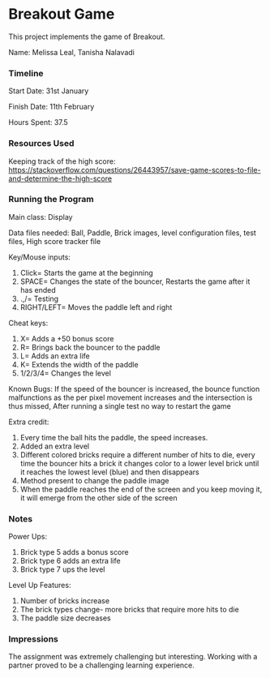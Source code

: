 Breakout Game
====

This project implements the game of Breakout.

Name: Melissa Leal, Tanisha Nalavadi

### Timeline

Start Date: 31st January

Finish Date: 11th February

Hours Spent: 37.5

### Resources Used
Keeping track of the high score: https://stackoverflow.com/questions/26443957/save-game-scores-to-file-and-determine-the-high-score


### Running the Program

Main class: Display

Data files needed: Ball, Paddle, Brick images, level configuration files, test files, High score tracker file

Key/Mouse inputs: 
1. Click= Starts the game at the beginning
2. SPACE= Changes the state of the bouncer, Restarts the game after it has ended
3. .,/= Testing
4. RIGHT/LEFT= Moves the paddle left and right

Cheat keys:
1. X= Adds a +50 bonus score
2. R= Brings back the bouncer to the paddle
3. L= Adds an extra life
4. K= Extends the width of the paddle
5. 1/2/3/4= Changes the level

Known Bugs: If the speed of the bouncer is increased, the bounce function malfunctions as the per pixel movement increases and the intersection is thus missed, After running a single test no way to restart the game

Extra credit: 
1. Every time the ball hits the paddle, the speed increases.
2. Added an extra level
3. Different colored bricks require a different number of hits to die, every time the bouncer hits a brick it changes color to a lower level brick until it reaches the lowest level (blue) and then disappears 
4. Method present to change the paddle image
5. When the paddle reaches the end of the screen and you keep moving it, it will emerge from the other side of the screen


### Notes
Power Ups:
1. Brick type 5 adds a bonus score
2. Brick type 6 adds an extra life
3. Brick type 7 ups the level

Level Up Features:
1. Number of bricks increase
2. The brick types change- more bricks that require more hits to die
3. The paddle size decreases


### Impressions

The assignment was extremely challenging but interesting. Working with a partner proved to be a challenging learning experience.
